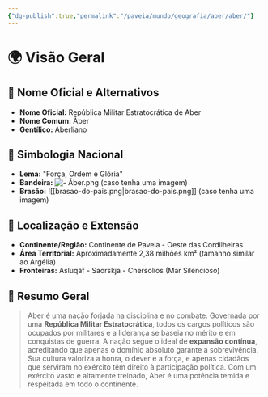 ```yaml
---
{"dg-publish":true,"permalink":"/paveia/mundo/geografia/aber/aber/"}
---
```


# 🌍 **Visão Geral**

## 📜 Nome Oficial e Alternativos  
- **Nome Oficial:** República Militar Estratocrática de Aber
- **Nome Comum:** Åber  
- **Gentílico:** Aberliano 

## 🏴 Simbologia Nacional  
- **Lema:** "Força, Ordem e Glória"
- **Bandeira:** ![- Åber.png](/img/user/-=Paveia/Mundo/Geografia/%C3%85ber/-%20%C3%85ber.png) (caso tenha uma imagem)  
- **Brasão:** ![[brasao-do-pais.png\|brasao-do-pais.png]] (caso tenha uma imagem)  

## 📍 Localização e Extensão  
- **Continente/Região:** Continente de Paveia - Oeste das Cordilheiras   
- **Área Territorial:** Aproximadamente 2,38 milhões km² (tamanho similar ao Argélia) 
- **Fronteiras:** Asluqäf - Saorskja - Chersolios (Mar Silencioso)

## 🔎 Resumo Geral  
> Aber é uma nação forjada na disciplina e no combate. Governada por uma **República Militar Estratocrática**, todos os cargos políticos são ocupados por militares e a liderança se baseia no mérito e em conquistas de guerra. A nação segue o ideal de **expansão contínua**, acreditando que apenas o domínio absoluto garante a sobrevivência. Sua cultura valoriza a honra, o dever e a força, e apenas cidadãos que serviram no exército têm direito à participação política. Com um exército vasto e altamente treinado, Aber é uma potência temida e respeitada em todo o continente.
